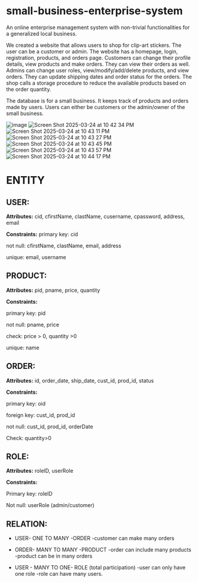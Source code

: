 # small-business-enterprise-system
An online enterprise management system with non-trivial functionalities for a generalized local business. 

We created a website that allows users to shop for clip-art stickers. The user can be a customer or admin. The website has a homepage, login, registration, products, and orders page.
Customers can change their profile details, view products and make orders. They can view their orders as well.
Admins can change user roles, view/modify/add/delete products, and view orders. They can update shipping dates and order status for the orders.
The shop calls a storage procedure to reduce the available products based on the order quantity.

The database is for a small business. It keeps track of products and orders made by users. Users can either be customers or the admin/owner of the small business.  

![image](https://user-images.githubusercontent.com/67254834/231038253-a7644e61-2007-4aa0-a9f3-9ccd521cf307.png)
![Screen Shot 2025-03-24 at 10 42 34 PM](https://github.com/user-attachments/assets/ba1cf661-3c90-4e01-869a-81a8a196559e)
![Screen Shot 2025-03-24 at 10 43 11 PM](https://github.com/user-attachments/assets/374c997c-9f28-46fb-b873-4a337bba57f1)
![Screen Shot 2025-03-24 at 10 43 27 PM](https://github.com/user-attachments/assets/202f5d9f-7f7e-4b78-b0d5-0c8093e694ff)
![Screen Shot 2025-03-24 at 10 43 45 PM](https://github.com/user-attachments/assets/e086f7ca-8f88-40bd-885d-0ddf0d6d2688)
![Screen Shot 2025-03-24 at 10 43 57 PM](https://github.com/user-attachments/assets/e34289a8-1024-42e9-9d5e-49645ba40c13)
![Screen Shot 2025-03-24 at 10 44 17 PM](https://github.com/user-attachments/assets/aecd962e-7e37-4f63-aa67-6281b1358020)





# ENTITY

## USER:
**Attributes:** cid, cfirstName, clastName, cusername, cpassword, address, email

**Constraints:**
primary key: cid

not null: cfirstName, clastName, email, address

unique: email, username

## PRODUCT: 
**Attributes:** pid, pname, price, quantity

**Constraints:**

primary key: pid

not null: pname, price

check: price > 0, quantity >0

unique: name


## ORDER: 
**Attributes:** id, order_date, ship_date, cust_id, prod_id, status

**Constraints:**

primary key: oid

foreign key: cust_id, prod_id

not null: cust_id, prod_id, orderDate  

Check: quantity>0

## ROLE:
**Attributes:** roleID, userRole

**Constraints:**

Primary key: roleID

Not null: userRole (admin/customer)

## RELATION: 

* USER- ONE TO MANY -ORDER
	-customer can make many orders

* ORDER- MANY TO MANY -PRODUCT
	-order can include many products
	-product can be in many orders

* USER - MANY TO ONE- ROLE (total participation)
	-user can only have one role 
	-role can have many users.




